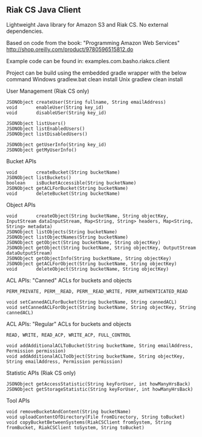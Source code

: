 ## Riak CS Java Client

Lightweight Java library for Amazon S3 and Riak CS. No external dependencies.

Based on code from the book: "Programming Amazon Web Services"
http://shop.oreilly.com/product/9780596515812.do

Example code can be found in: examples.com.basho.riakcs.client

Project can be build using the embedded gradle wrapper with the below command
Windows
	gradlew.bat clean install
Unix
	gradlew clean install

User Management (Riak CS only)

    JSONObject createUser(String fullname, String emailAddress)
    void       enableUser(String key_id)
    void       disableUSer(String key_id)

    JSONObject listUsers()
    JSONObject listEnabledUsers()
    JSONObject listDisabledUsers()
    
    JSONObject getUserInfo(String key_id)
    JSONObject getMyUserInfo()

Bucket APIs

    void       createBucket(String bucketName)
    JSONObject listBuckets()
    boolean    isBucketAccessible(String bucketName)
    JSONObject getACLForBucket(String bucketName)
    void       deleteBucket(String bucketName)

Object APIs

    void       createObject(String bucketName, String objectKey, InputStream dataInputStream, Map<String, String> headers, Map<String, String> metadata)
    JSONObject listObjects(String bucketName)
    JSONObject listObjectNames(String bucketName)
    JSONObject getObject(String bucketName, String objectKey)
    JSONObject getObject(String bucketName, String objectKey, OutputStream dataOutputStream)
    JSONObject getObjectInfo(String bucketName, String objectKey)
    JSONObject getACLForObject(String bucketName, String objectKey)
    void       deleteObject(String bucketName, String objectKey)

ACL APIs: "Canned" ACLs for buckets and objects

    PERM_PRIVATE, PERM__READ, PERM__READ_WRITE, PERM_AUTHENTICATED_READ

    void setCannedACLForBucket(String bucketName, String cannedACL)
    void setCannedACLForObject(String bucketName, String objectKey, String cannedACL)

	
ACL APIs: "Regular" ACLs for buckets and objects

    READ, WRITE, READ_ACP, WRITE_ACP, FULL_CONTROL

    void addAdditionalACLToBucket(String bucketName, String emailAddress, Permission permission)
    void addAdditionalACLToObject(String bucketName, String objectKey, String emailAddress, Permission permission)

Statistic APIs (Riak CS only)

    JSONObject getAccessStatistic(String keyForUser, int howManyHrsBack)
    JSONObject getStorageStatistic(String keyForUser, int howManyHrsBack)

Tool APIs

    void removeBucketAndContent(String bucketName)
    void uploadContentOfDirectory(File fromDirectory, String toBucket)
    void copyBucketBetweenSystems(RiakCSClient fromSystem, String fromBucket, RiakCSClient toSystem, String toBucket)